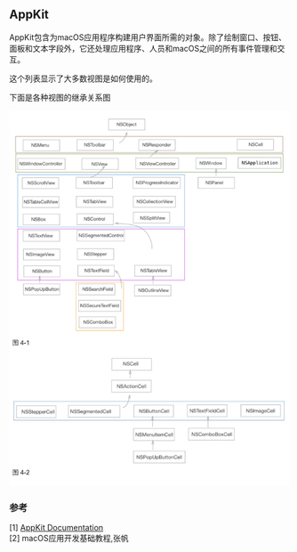<!--
/// title : AppKit
/// index : -1
/// description : Description
-->

## AppKit

AppKit包含为macOS应用程序构建用户界面所需的对象。除了绘制窗口、按钮、面板和文本字段外，它还处理应用程序、人员和macOS之间的所有事件管理和交互。

这个列表显示了大多数视图是如何使用的。

下面是各种视图的继承关系图

![img](https://raw.githubusercontent.com/lengain/MacStudy/main/MacStudy/Resources/Views.jpg)


### 参考

[1] [AppKit Documentation](https://developer.apple.com/documentation/appkit)  
[2] macOS应用开发基础教程,张帆
